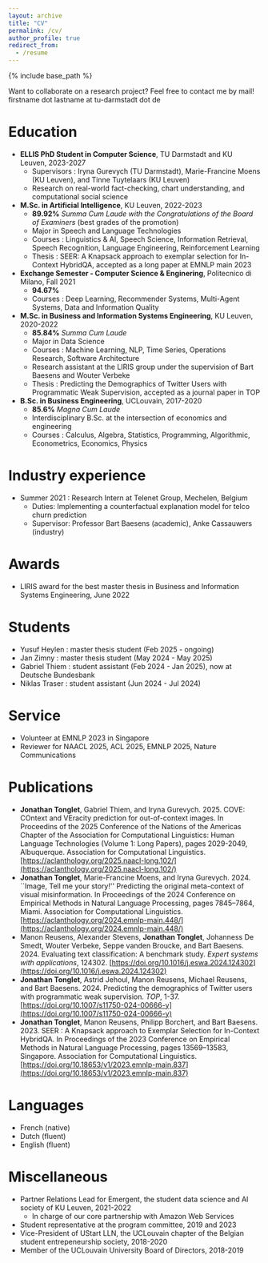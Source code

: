 ```yaml
---
layout: archive
title: "CV"
permalink: /cv/
author_profile: true
redirect_from:
  - /resume
---
```


{% include base_path %}

Want to collaborate on a research project? Feel free to contact me by mail! firstname dot lastname at tu-darmstadt dot de

Education
======
* **ELLIS PhD Student in Computer Science**, TU Darmstadt and KU Leuven, 2023-2027
  * Supervisors : Iryna Gurevych (TU Darmstadt), Marie-Francine Moens (KU Leuven), and Tinne Tuytelaars (KU Leuven)
  * Research on real-world fact-checking, chart understanding, and computational social science
* **M.Sc. in Artificial Intelligence**, KU Leuven, 2022-2023
  * **89.92%** *Summa Cum Laude with the Congratulations of the Board of Examiners* (best grades of the promotion)
  * Major in Speech and Language Technologies
  * Courses : Linguistics & AI, Speech Science, Information Retrieval, Speech Recognition, Language Engineering, Reinforcement Learning 
  * Thesis : SEER: A Knapsack approach to exemplar selection for In-Context HybridQA, accepted as a long paper at EMNLP main 2023
* **Exchange Semester - Computer Science & Enginering**, Politecnico di Milano, Fall 2021
  * **94.67%**
  * Courses : Deep Learning, Recommender Systems, Multi-Agent Systems, Data and Information Quality
* **M.Sc. in Business and Information Systems Engineering**, KU Leuven, 2020-2022
  * **85.84%** *Summa Cum Laude*
  * Major in Data Science
  * Courses : Machine Learning, NLP, Time Series, Operations Research, Software Architecture
  * Research assistant at the LIRIS group under the supervision of Bart Baesens and Wouter Verbeke
  * Thesis : Predicting the Demographics of Twitter Users with Programmatic Weak Supervision, accepted as a journal paper in TOP
* **B.Sc. in Business Engineering**, UCLouvain, 2017-2020
  *  **85.6%** *Magna Cum Laude* 
  * Interdisciplinary B.Sc. at the intersection of economics and engineering
  * Courses : Calculus, Algebra, Statistics, Programming, Algorithmic, Econometrics, Economics, Physics



Industry experience
======
* Summer 2021 : Research Intern at Telenet Group, Mechelen, Belgium
  * Duties: Implementing a counterfactual explanation model for telco churn prediction
  * Supervisor: Professor Bart Baesens (academic), Anke Cassauwers (industry)

Awards
======
* LIRIS award for the best master thesis in Business and Information Systems Engineering, June 2022

Students
======
* Yusuf Heylen : master thesis student (Feb 2025 - ongoing)
* Jan Zimny : master thesis student (May 2024 - May 2025)
* Gabriel Thiem : student assistant (Feb 2024 - Jan 2025), now at Deutsche Bundesbank
* Niklas Traser : student assistant (Jun 2024 - Jul 2024)

Service
======
* Volunteer at EMNLP 2023 in Singapore
* Reviewer for NAACL 2025, ACL 2025, EMNLP 2025, Nature Communications

Publications
======

* **Jonathan Tonglet**, Gabriel Thiem, and Iryna Gurevych. 2025. COVE: COntext and VEracity prediction for out-of-context images. In Proceedins of the 2025 Conference of the Nations of the Americas Chapter of the Association for Computational Linguistics: Human Language Technologies (Volume 1: Long Papers), pages 2029-2049, Albuquerque. Association for Computational Linguistics.
[https://aclanthology.org/2025.naacl-long.102/](https://aclanthology.org/2025.naacl-long.102/)
* **Jonathan Tonglet**, Marie-Francine Moens, and Iryna Gurevych. 2024. ``Image, Tell me your story!'' Predicting the original meta-context of visual misinformation. In Proceedings of the 2024 Conference on Empirical Methods in Natural Language Processing, pages 7845–7864, Miami. Association for Computational Linguistics. [https://aclanthology.org/2024.emnlp-main.448/](https://aclanthology.org/2024.emnlp-main.448/)
* Manon Reusens, Alexander Stevens, **Jonathan Tonglet**, Johanness De Smedt, Wouter Verbeke, Seppe vanden Broucke,  and Bart Baesens. 2024. Evaluating text classification: A benchmark study. _Expert systems with applications_, 124302. [https://doi.org/10.1016/j.eswa.2024.124302](https://doi.org/10.1016/j.eswa.2024.124302)
* **Jonathan Tonglet**, Astrid Jehoul, Manon Reusens, Michael Reusens, and Bart Baesens. 2024. Predicting the demographics of Twitter users with programmatic weak supervision. _TOP_, 1-37. [https://doi.org/10.1007/s11750-024-00666-y](https://doi.org/10.1007/s11750-024-00666-y)
* **Jonathan Tonglet**, Manon Reusens, Philipp Borchert, and Bart Baesens. 2023. SEER : A Knapsack approach to Exemplar Selection for In-Context HybridQA. In Proceedings of the 2023 Conference on Empirical Methods in Natural Language Processing, pages 13569–13583, Singapore. Association for Computational Linguistics.
[https://doi.org/10.18653/v1/2023.emnlp-main.837](https://doi.org/10.18653/v1/2023.emnlp-main.837)



Languages
======
  * French (native)
  * Dutch (fluent)
  * English (fluent)

Miscellaneous
======
* Partner Relations Lead for Emergent, the student data science and AI society of KU Leuven, 2021-2022
  * In charge of our core partnership with Amazon Web Services
* Student representative at the program committee, 2019 and 2023
* Vice-President of UStart LLN, the UCLouvain chapter of the Belgian student entrepeneurship society, 2018-2020
* Member of the UCLouvain University Board of Directors, 2018-2019
